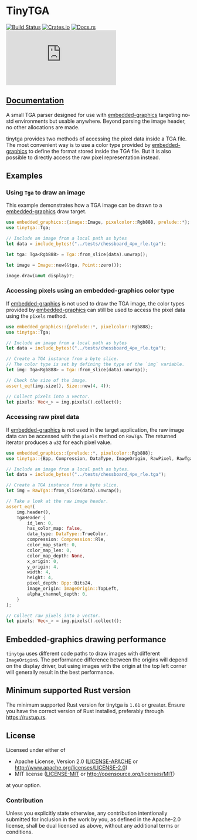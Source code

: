 # TinyTGA

[![Build Status](https://circleci.com/gh/embedded-graphics/tinytga/tree/master.svg?style=shield)](https://circleci.com/gh/embedded-graphics/tinytga/tree/master)
[![Crates.io](https://img.shields.io/crates/v/tinytga.svg)](https://crates.io/crates/tinytga)
[![Docs.rs](https://docs.rs/tinytga/badge.svg)](https://docs.rs/tinytga)
[![embedded-graphics on Matrix](https://img.shields.io/matrix/rust-embedded-graphics:matrix.org)](https://matrix.to/#/#rust-embedded-graphics:matrix.org)

## [Documentation](https://docs.rs/tinytga)

A small TGA parser designed for use with [embedded-graphics] targeting no-std environments but
usable anywhere. Beyond parsing the image header, no other allocations are made.

tinytga provides two methods of accessing the pixel data inside a TGA file. The most convenient
way is to use a color type provided by [embedded-graphics] to define the format stored inside
the TGA file. But it is also possible to directly access the raw pixel representation instead.

## Examples

### Using `Tga` to draw an image

This example demonstrates how a TGA image can be drawn to a [embedded-graphics] draw target.

```rust
use embedded_graphics::{image::Image, pixelcolor::Rgb888, prelude::*};
use tinytga::Tga;

// Include an image from a local path as bytes
let data = include_bytes!("../tests/chessboard_4px_rle.tga");

let tga: Tga<Rgb888> = Tga::from_slice(data).unwrap();

let image = Image::new(&tga, Point::zero());

image.draw(&mut display)?;
```

### Accessing pixels using an embedded-graphics color type

If [embedded-graphics] is not used to draw the TGA image, the color types provided by
[embedded-graphics] can still be used to access the pixel data using the
`pixels` method.

```rust
use embedded_graphics::{prelude::*, pixelcolor::Rgb888};
use tinytga::Tga;

// Include an image from a local path as bytes
let data = include_bytes!("../tests/chessboard_4px_rle.tga");

// Create a TGA instance from a byte slice.
// The color type is set by defining the type of the `img` variable.
let img: Tga<Rgb888> = Tga::from_slice(data).unwrap();

// Check the size of the image.
assert_eq!(img.size(), Size::new(4, 4));

// Collect pixels into a vector.
let pixels: Vec<_> = img.pixels().collect();
```

### Accessing raw pixel data

If [embedded-graphics] is not used in the target application, the raw image data can be
accessed with the `pixels` method on
`RawTga`. The returned iterator produces a `u32` for each pixel value.

```rust
use embedded_graphics::{prelude::*, pixelcolor::Rgb888};
use tinytga::{Bpp, Compression, DataType, ImageOrigin, RawPixel, RawTga, TgaHeader};

// Include an image from a local path as bytes.
let data = include_bytes!("../tests/chessboard_4px_rle.tga");

// Create a TGA instance from a byte slice.
let img = RawTga::from_slice(data).unwrap();

// Take a look at the raw image header.
assert_eq!(
    img.header(),
    TgaHeader {
        id_len: 0,
        has_color_map: false,
        data_type: DataType::TrueColor,
        compression: Compression::Rle,
        color_map_start: 0,
        color_map_len: 0,
        color_map_depth: None,
        x_origin: 0,
        y_origin: 4,
        width: 4,
        height: 4,
        pixel_depth: Bpp::Bits24,
        image_origin: ImageOrigin::TopLeft,
        alpha_channel_depth: 0,
    }
);

// Collect raw pixels into a vector.
let pixels: Vec<_> = img.pixels().collect();
```

## Embedded-graphics drawing performance

`tinytga` uses different code paths to draw images with different `ImageOrigin`s.
The performance difference between the origins will depend on the display driver, but using
images with the origin at the top left corner will generally result in the best performance.

## Minimum supported Rust version

The minimum supported Rust version for tinytga is `1.61` or greater.
Ensure you have the correct version of Rust installed, preferably through <https://rustup.rs>.

[embedded-graphics]: https://docs.rs/embedded-graphics

## License

Licensed under either of

- Apache License, Version 2.0 ([LICENSE-APACHE](LICENSE-APACHE) or http://www.apache.org/licenses/LICENSE-2.0)
- MIT license ([LICENSE-MIT](LICENSE-MIT) or http://opensource.org/licenses/MIT)

at your option.

### Contribution

Unless you explicitly state otherwise, any contribution intentionally submitted for inclusion in the
work by you, as defined in the Apache-2.0 license, shall be dual licensed as above, without any
additional terms or conditions.
